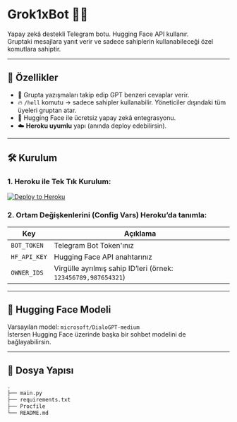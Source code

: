 # Grok1xBot 🤖🔥

Yapay zekâ destekli Telegram botu. Hugging Face API kullanır.  
Gruptaki mesajlara yanıt verir ve sadece sahiplerin kullanabileceği özel komutlara sahiptir.

---

## 🚀 Özellikler

- 💬 Grupta yazışmaları takip edip GPT benzeri cevaplar verir.
- 🔥 `/hell` komutu → sadece sahipler kullanabilir. Yöneticiler dışındaki tüm üyeleri gruptan atar.
- 🧠 Hugging Face ile ücretsiz yapay zekâ entegrasyonu.
- ☁️ **Heroku uyumlu** yapı (anında deploy edebilirsin).

---

## 🛠️ Kurulum

### 1. Heroku ile Tek Tık Kurulum:

[![Deploy to Heroku](https://www.herokucdn.com/deploy/button.svg)](https://heroku.com/deploy?template=https://github.com/Hunlar/Groks)

### 2. Ortam Değişkenlerini (Config Vars) Heroku’da tanımla:

| Key         | Açıklama                     |
|-------------|------------------------------|
| `BOT_TOKEN` | Telegram Bot Token'ınız      |
| `HF_API_KEY`| Hugging Face API anahtarınız |
| `OWNER_IDS` | Virgülle ayrılmış sahip ID’leri (örnek: `123456789,987654321`) |

---

## 🧠 Hugging Face Modeli

Varsayılan model: `microsoft/DialoGPT-medium`  
İstersen Hugging Face üzerinde başka bir sohbet modelini de bağlayabilirsin.

---

## 📂 Dosya Yapısı

```bash
.
├── main.py
├── requirements.txt
├── Procfile
└── README.md
